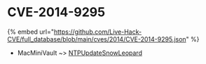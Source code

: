 # CVE-2014-9295
{% embed url="https://github.com/Live-Hack-CVE/full_database/blob/main/cves/2014/CVE-2014-9295.json" %}

* MacMiniVault ~> [NTPUpdateSnowLeopard](https://www.alice-snow.ru/2014/database/cve-2014-9295/ntpupdatesnowleopard-macminivault)